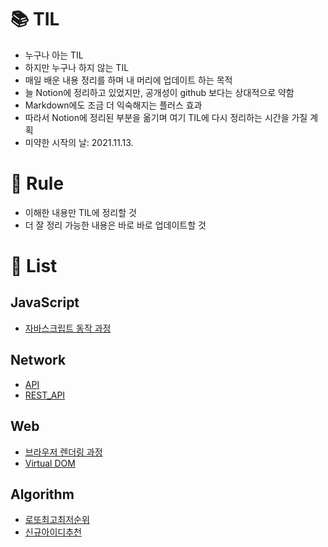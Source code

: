 # 📚 TIL

- 누구나 아는 TIL
- 하지만 누구나 하지 않는 TIL
- 매일 배운 내용 정리를 하며 내 머리에 업데이트 하는 목적
- 늘 Notion에 정리하고 있었지만, 공개성이 github 보다는 상대적으로 약함
- Markdown에도 조금 더 익숙해지는 플러스 효과
- 따라서 Notion에 정리된 부분을 옮기며 여기 TIL에 다시 정리하는 시간을 가질 계획
- 미약한 시작의 날: 2021.11.13.

# 📑 Rule

- 이해한 내용만 TIL에 정리할 것
- 더 잘 정리 가능한 내용은 바로 바로 업데이트할 것

# 📜 List

## JavaScript

- [자바스크립트 동작 과정](https://github.com/chwonseok/TIL/blob/master/JavaScript/How_JS_Works.md)

## Network

- [API](https://github.com/chwonseok/TIL/blob/master/Network/API.md)
- [REST_API](https://github.com/chwonseok/TIL/blob/master/Network/REST_API.md)

## Web

- [브라우저 렌더링 과정](https://github.com/chwonseok/TIL/blob/master/Web/How_Browser_Works.md)
- [Virtual DOM](https://github.com/chwonseok/TIL/blob/master/Web/Virtual_DOM.md)

## Algorithm

- [로또최고최저순위](https://github.com/chwonseok/TIL/blob/master/Algorithm/%EB%A1%9C%EB%98%90%EC%B5%9C%EA%B3%A0%EC%B5%9C%EC%A0%80%EC%88%9C%EC%9C%84.md)
- [신규아이디추천](https://github.com/chwonseok/TIL/blob/master/Algorithm/%EC%8B%A0%EA%B7%9C%EC%95%84%EC%9D%B4%EB%94%94%EC%B6%94%EC%B2%9C.md)
